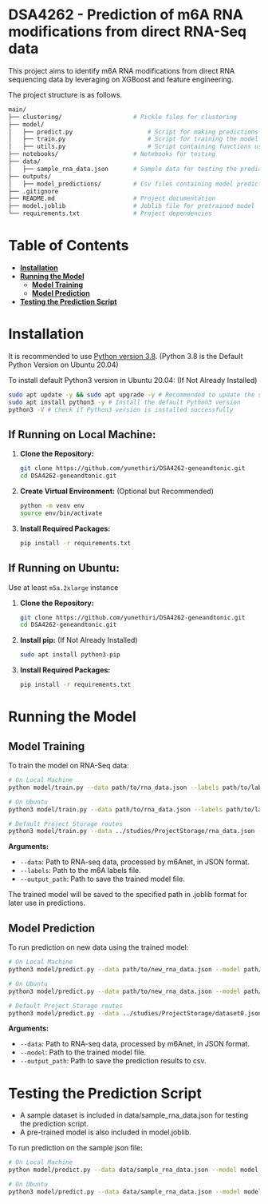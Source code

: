 # DSA4262 - Prediction of m6A RNA modifications from direct RNA-Seq data

This project aims to identify m6A RNA modifications from direct RNA sequencing data by leveraging on XGBoost and feature engineering.

The project structure is as follows.

```bash
main/
├── clustering/                    # Pickle files for clustering
├── model/
│   ├── predict.py                     # Script for making predictions
│   ├── train.py                       # Script for training the model
│   ├── utils.py                       # Script containing functions used for training and prediction
├── notebooks/                     # Notebooks for testing
├── data/
│   ├── sample_rna_data.json       # Sample data for testing the prediction script
├── outputs/
│   ├── model_predictions/         # Csv files containing model prediction outputs
├── .gitignore
├── README.md                      # Project documentation
├── model.joblib                   # Joblib file for pretrained model
└── requirements.txt               # Project dependencies
```


# Table of Contents
- **[Installation](#installation)**<br>
- **[Running the Model](#running-the-model)**<br>
  - **[Model Training](#model-training)**<br>
  - **[Model Prediction](#model-prediction)**<br>
- **[Testing the Prediction Script](#testing-the-prediction-script)**<br>

# Installation
It is recommended to use [Python version 3.8](https://www.python.org). (Python 3.8 is the Default Python Version on Ubuntu 20.04)

To install default Python3 version in Ubuntu 20.04: (If Not Already Installed)
```bash
sudo apt update -y && sudo apt upgrade -y # Recommended to update the system packages to their latest versions available
sudo apt install python3 -y # Install the default Python3 version
python3 -V # Check if Python3 version is installed successfully
```

## If Running on Local Machine:

1. **Clone the Repository:**
   ```bash
   git clone https://github.com/yunethiri/DSA4262-geneandtonic.git
   cd DSA4262-geneandtonic.git
   ```

2. **Create Virtual Environment:** (Optional but Recommended)
   ```bash
   python -m venv env
   source env/bin/activate
   ```
   
3. **Install Required Packages:**
   ```bash
   pip install -r requirements.txt
   ```

## If Running on Ubuntu:

Use at least `m5a.2xlarge` instance

1. **Clone the Repository:**
   ```bash
   git clone https://github.com/yunethiri/DSA4262-geneandtonic.git
   cd DSA4262-geneandtonic.git
   ```
   
2. **Install pip:** (If Not Already Installed)
   ```bash
   sudo apt install python3-pip
   ```

3. **Install Required Packages:**
   ```bash
   pip install -r requirements.txt
   ```

# Running the Model

## Model Training

To train the model on RNA-Seq data:
```bash
# On Local Machine
python model/train.py --data path/to/rna_data.json --labels path/to/labels_data.info --output_path path/to/save_model.joblib

# On Ubuntu
python3 model/train.py --data path/to/rna_data.json --labels path/to/labels_data.info --output_path path/to/save_model.joblib

# Default Project Storage routes
python3 model/train.py --data ../studies/ProjectStorage/rna_data.json --labels ../studies/ProjectStorage/labels_data.info.txt --output_path model.joblib
```
**Arguments:**
* ``--data``: Path to RNA-seq data, processed by m6Anet, in JSON format.
* ``--labels``: Path to the m6A labels file.
* ``--output_path``: Path to save the trained model file.

The trained model will be saved to the specified path in .joblib format for later use in predictions.

## Model Prediction

To run prediction on new data using the trained model:
```bash
# On Local Machine
python3 model/predict.py --data path/to/new_rna_data.json --model path/to/save_model.joblib --output_path path/to/predictions.csv

# On Ubuntu
python3 model/predict.py --data path/to/new_rna_data.json --model path/to/save_model.joblib --output_path path/to/predictions.csv

# Default Project Storage routes
python3 model/predict.py --data ../studies/ProjectStorage/dataset0.json --model model.joblib --output_path outputs/predictions.csv
```
**Arguments:**
* ``--data``: Path to RNA-seq data, processed by m6Anet, in JSON format.
* ``--model``: Path to the trained model file.
* ``--output_path``: Path to save the prediction results to csv.

# Testing the Prediction Script

- A sample dataset is included in data/sample_rna_data.json for testing the prediction script.
- A pre-trained model is also included in model.joblib.

To run prediction on the sample json file:
```bash
# On Local Machine
python model/predict.py --data data/sample_rna_data.json --model model.joblib --output_path outputs/model_predictions/sample_predictions.csv

# On Ubuntu
python3 model/predict.py --data data/sample_rna_data.json --model model.joblib --output_path outputs/model_predictions/sample_predictions.csv
```

